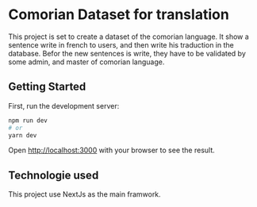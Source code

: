 # Comorian Dataset for translation

This project is set to create a dataset of the comorian language. It show a sentence write in french to users, and then write his traduction in the database. Befor the new sentences is write, they have to be validated by some admin, and master of comorian language.

## Getting Started

First, run the development server:

```bash
npm run dev
# or
yarn dev
```

Open [http://localhost:3000](http://localhost:3000) with your browser to see the result.

## Technologie used

This project use NextJs as the main framwork.
